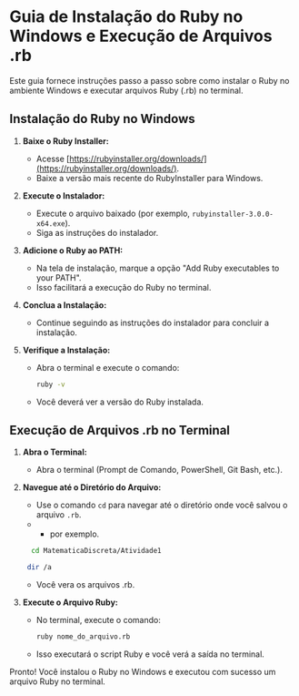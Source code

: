 # Guia de Instalação do Ruby no Windows e Execução de Arquivos .rb

Este guia fornece instruções passo a passo sobre como instalar o Ruby no ambiente Windows e executar arquivos Ruby (.rb) no terminal.

## Instalação do Ruby no Windows

1. **Baixe o Ruby Installer:**
   - Acesse [https://rubyinstaller.org/downloads/](https://rubyinstaller.org/downloads/).
   - Baixe a versão mais recente do RubyInstaller para Windows.

2. **Execute o Instalador:**
   - Execute o arquivo baixado (por exemplo, `rubyinstaller-3.0.0-x64.exe`).
   - Siga as instruções do instalador.

3. **Adicione o Ruby ao PATH:**
   - Na tela de instalação, marque a opção "Add Ruby executables to your PATH".
   - Isso facilitará a execução do Ruby no terminal.

4. **Conclua a Instalação:**
   - Continue seguindo as instruções do instalador para concluir a instalação.

5. **Verifique a Instalação:**
   - Abra o terminal e execute o comando:
     ```bash
     ruby -v
     ```
   - Você deverá ver a versão do Ruby instalada.

## Execução de Arquivos .rb no Terminal
1. **Abra o Terminal:**
   - Abra o terminal (Prompt de Comando, PowerShell, Git Bash, etc.).
     
2. **Navegue até o Diretório do Arquivo:**
   - Use o comando `cd` para navegar até o diretório onde você salvou o arquivo `.rb`.
   -  - por exemplo.
    ```bash
      cd MatematicaDiscreta/Atividade1
     ```
     ```bash
      dir /a
     ```
   - Você vera os arquivos .rb.
     
7. **Execute o Arquivo Ruby:**
   - No terminal, execute o comando:
     ```bash
     ruby nome_do_arquivo.rb
     ```
   - Isso executará o script Ruby e você verá a saída no terminal.

Pronto! Você instalou o Ruby no Windows e executou com sucesso um arquivo Ruby no terminal.
